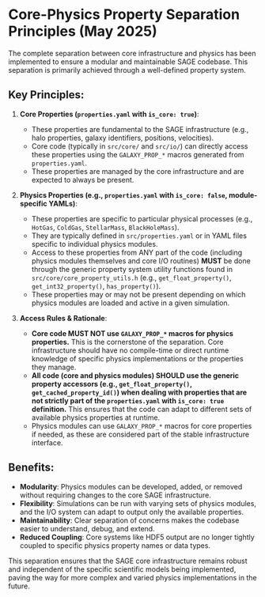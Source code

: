 # Core-Physics Property Separation Principles (May 2025)

The complete separation between core infrastructure and physics has been implemented to ensure a modular and maintainable SAGE codebase. This separation is primarily achieved through a well-defined property system.

## Key Principles:

1.  **Core Properties (`properties.yaml` with `is_core: true`)**:
    *   These properties are fundamental to the SAGE infrastructure (e.g., halo properties, galaxy identifiers, positions, velocities).
    *   Core code (typically in `src/core/` and `src/io/`) can directly access these properties using the `GALAXY_PROP_*` macros generated from `properties.yaml`.
    *   These properties are managed by the core infrastructure and are expected to always be present.

2.  **Physics Properties (e.g., `properties.yaml` with `is_core: false`, module-specific YAMLs)**:
    *   These properties are specific to particular physical processes (e.g., `HotGas`, `ColdGas`, `StellarMass`, `BlackHoleMass`).
    *   They are typically defined in `src/properties.yaml` or in YAML files specific to individual physics modules.
    *   Access to these properties from ANY part of the code (including physics modules themselves and core I/O routines) **MUST** be done through the generic property system utility functions found in `src/core/core_property_utils.h` (e.g., `get_float_property()`, `get_int32_property()`, `has_property()`).
    *   These properties may or may not be present depending on which physics modules are loaded and active in a given simulation.

3.  **Access Rules & Rationale**:
    *   **Core code MUST NOT use `GALAXY_PROP_*` macros for physics properties.** This is the cornerstone of the separation. Core infrastructure should have no compile-time or direct runtime knowledge of specific physics implementations or the properties they manage.
    *   **All code (core and physics modules) SHOULD use the generic property accessors (e.g., `get_float_property()`, `get_cached_property_id()`) when dealing with properties that are not strictly part of the `properties.yaml` with `is_core: true` definition.** This ensures that the code can adapt to different sets of available physics properties at runtime.
    *   Physics modules can use `GALAXY_PROP_*` macros for core properties if needed, as these are considered part of the stable infrastructure interface.

## Benefits:

*   **Modularity**: Physics modules can be developed, added, or removed without requiring changes to the core SAGE infrastructure.
*   **Flexibility**: Simulations can be run with varying sets of physics modules, and the I/O system can adapt to output only the available properties.
*   **Maintainability**: Clear separation of concerns makes the codebase easier to understand, debug, and extend.
*   **Reduced Coupling**: Core systems like HDF5 output are no longer tightly coupled to specific physics property names or data types.

This separation ensures that the SAGE core infrastructure remains robust and independent of the specific scientific models being implemented, paving the way for more complex and varied physics implementations in the future.
